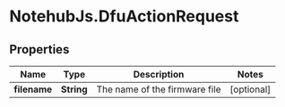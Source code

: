 # NotehubJs.DfuActionRequest

## Properties

| Name         | Type       | Description                   | Notes      |
| ------------ | ---------- | ----------------------------- | ---------- |
| **filename** | **String** | The name of the firmware file | [optional] |
